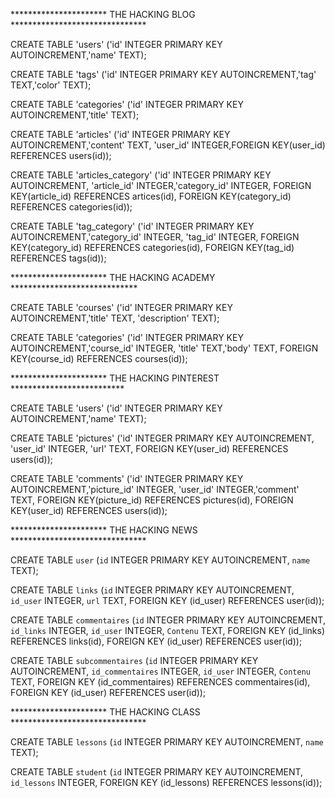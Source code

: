 

********************** THE HACKING BLOG *******************************

CREATE TABLE 'users' ('id' INTEGER PRIMARY KEY AUTOINCREMENT,'name' TEXT);

CREATE TABLE 'tags' ('id' INTEGER PRIMARY KEY AUTOINCREMENT,'tag' TEXT,'color' TEXT);

CREATE TABLE 'categories' ('id' INTEGER PRIMARY KEY AUTOINCREMENT,'title' TEXT);

CREATE TABLE 'articles' ('id' INTEGER PRIMARY KEY AUTOINCREMENT,'content' TEXT, 'user_id' INTEGER,FOREIGN KEY(user_id) REFERENCES users(id));

CREATE TABLE 'articles_category' ('id' INTEGER PRIMARY KEY AUTOINCREMENT, 'article_id' INTEGER,'category_id' INTEGER, FOREIGN KEY(article_id) REFERENCES artices(id), FOREIGN KEY(category_id) REFERENCES categories(id));

CREATE TABLE 'tag_category' ('id' INTEGER PRIMARY KEY AUTOINCREMENT,'category_id' INTEGER, 'tag_id' INTEGER, FOREIGN KEY(category_id) REFERENCES categories(id), FOREIGN KEY(tag_id) REFERENCES tags(id));


********************** THE HACKING ACADEMY *****************************

CREATE TABLE 'courses' ('id' INTEGER PRIMARY KEY AUTOINCREMENT,'title' TEXT, 'description' TEXT);

CREATE TABLE 'categories' ('id' INTEGER PRIMARY KEY AUTOINCREMENT,'course_id' INTEGER, 'title' TEXT,'body' TEXT, FOREIGN KEY(course_id) REFERENCES courses(id));



********************** THE HACKING PINTEREST **************************

CREATE TABLE 'users' ('id' INTEGER PRIMARY KEY AUTOINCREMENT,'name' TEXT);

CREATE TABLE 'pictures' ('id' INTEGER PRIMARY KEY AUTOINCREMENT, 'user_id' INTEGER, 'url' TEXT, FOREIGN KEY(user_id) REFERENCES users(id));

CREATE TABLE 'comments' ('id' INTEGER PRIMARY KEY AUTOINCREMENT,'picture_id' INTEGER,
'user_id' INTEGER,'comment' TEXT, FOREIGN KEY(picture_id) REFERENCES pictures(id), FOREIGN KEY(user_id) REFERENCES users(id));


********************** THE HACKING NEWS *******************************

CREATE TABLE `user` (`id` INTEGER PRIMARY KEY AUTOINCREMENT, `name` TEXT);

CREATE TABLE `links` (`id` INTEGER PRIMARY KEY AUTOINCREMENT, `id_user` INTEGER, `url` TEXT, FOREIGN KEY (id_user) REFERENCES user(id));

CREATE TABLE `commentaires` (`id` INTEGER PRIMARY KEY AUTOINCREMENT, `id_links` INTEGER, `id_user` INTEGER, `Contenu` TEXT,  FOREIGN KEY (id_links) REFERENCES links(id), FOREIGN KEY (id_user) REFERENCES user(id));

CREATE TABLE `subcommentaires` (`id` INTEGER PRIMARY KEY AUTOINCREMENT, `id_commentaires` INTEGER, `id_user` INTEGER, `Contenu` TEXT, FOREIGN KEY (id_commentaires) REFERENCES commentaires(id), FOREIGN KEY (id_user) REFERENCES user(id));


********************** THE HACKING CLASS *******************************

CREATE TABLE `lessons` (`id` INTEGER PRIMARY KEY AUTOINCREMENT, `name` TEXT);

CREATE TABLE `student` (`id` INTEGER PRIMARY KEY AUTOINCREMENT, `id_lessons` INTEGER, FOREIGN KEY (id_lessons) REFERENCES lessons(id));